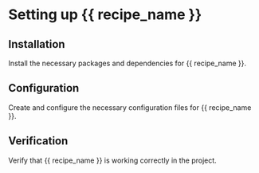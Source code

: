 # Setting up {{ recipe_name }}

## Installation

Install the necessary packages and dependencies for {{ recipe_name }}.

## Configuration

Create and configure the necessary configuration files for {{ recipe_name }}.

## Verification

Verify that {{ recipe_name }} is working correctly in the project.